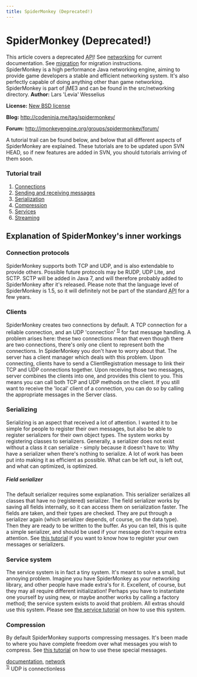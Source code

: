 ```yaml
---
title: SpiderMonkey (Deprecated!)
---
```

<h1 class="sectionedit1" id="spidermonkey_deprecated">SpiderMonkey (Deprecated!)</h1>
<div class="level1">

<p>
</p><p></p><div class="notewarning">This article covers a deprecated <abbr title="Application Programming Interface">API</abbr>! See <a href="/jme3/advanced/networking.html" class="wikilink1" title="jme3:advanced:networking">networking</a> for current documentation. See <a href="/spidermonkey/migration.html" class="wikilink1" title="spidermonkey:migration">migration</a> for migration instructions.
</div>
SpiderMonkey is a high performance Java networking engine, aiming to provide game developers a stable and efficient networking system. It's also perfectly capable of doing anything other than game networking. SpiderMonkey is part of jME3 and can be found in the src/networking directory.
<strong>Author:</strong> Lars 'Levia' Wesselius<br />

<strong>License:</strong> <a href="http://www.opensource.org/licenses/bsd-license.php" class="urlextern" title="http://www.opensource.org/licenses/bsd-license.php" rel="nofollow">New BSD license</a><br />

<strong>Blog:</strong> <a href="http://codeninja.me/tag/spidermonkey/" class="urlextern" title="http://codeninja.me/tag/spidermonkey/" rel="nofollow">http://codeninja.me/tag/spidermonkey/</a><br />

<strong>Forum:</strong> <a href="http://jmonkeyengine.org/groups/spidermonkey/forum/" class="urlextern" title="http://jmonkeyengine.org/groups/spidermonkey/forum/" rel="nofollow">http://jmonkeyengine.org/groups/spidermonkey/forum/</a><br />

A tutorial trail can be found below, and below that all different aspects of SpiderMonkey are explained. These tutorials are to be updated upon SVN HEAD, so if new features are added in SVN, you should tutorials arriving of them soon.


</div>
<!-- EDIT1 SECTION "SpiderMonkey (Deprecated!)" [1-989] -->
<h3 class="sectionedit2" id="tutorial_trail">Tutorial trail</h3>
<div class="level3">
<ol>
<li class="level1"><div class="li"> <a href="/spidermonkey/tutorial/connection.html" class="wikilink1" title="spidermonkey:tutorial:connection">Connections</a></div>
</li>
<li class="level1"><div class="li"> <a href="/spidermonkey/tutorial/sending_and_receiving_messages.html" class="wikilink1" title="spidermonkey:tutorial:sending_and_receiving_messages">Sending and receiving messages</a></div>
</li>
<li class="level1"><div class="li"> <a href="/spidermonkey/tutorial/serializing.html" class="wikilink1" title="spidermonkey:tutorial:serializing">Serialization</a></div>
</li>
<li class="level1"><div class="li"> <a href="/spidermonkey/tutorial/compression.html" class="wikilink1" title="spidermonkey:tutorial:compression">Compression</a></div>
</li>
<li class="level1"><div class="li"> <a href="/spidermonkey/tutorial/services.html" class="wikilink1" title="spidermonkey:tutorial:services">Services</a></div>
</li>
<li class="level1"><div class="li"> <a href="/spidermonkey/tutorial/streaming.html" class="wikilink1" title="spidermonkey:tutorial:streaming">Streaming</a></div>
</li>
</ol>

</div>
<!-- EDIT2 SECTION "Tutorial trail" [990-1365] -->
<h2 class="sectionedit3" id="explanation_of_spidermonkey_s_inner_workings">Explanation of SpiderMonkey's inner workings</h2>
<div class="level2">

</div>
<!-- EDIT3 SECTION "Explanation of SpiderMonkey's inner workings" [1366-1420] -->
<h3 class="sectionedit4" id="connection_protocols">Connection protocols</h3>
<div class="level3">

<p>
SpiderMonkey supports both TCP and UDP, and is also extendable to provide others. Possible future protocols may be RUDP, UDP Lite, and SCTP. SCTP will be added in Java 7, and will therefore probably added to SpiderMonkey after it's released. Please note that the language level of SpiderMonkey is 1.5, so it will definitely not be part of the standard <abbr title="Application Programming Interface">API</abbr> for a few years.
</p>

</div>
<!-- EDIT4 SECTION "Connection protocols" [1421-1822] -->
<h3 class="sectionedit5" id="clients">Clients</h3>
<div class="level3">

<p>
SpiderMonkey creates two connections by default. A TCP connection for a reliable connection, and an UDP 'connection' <sup><a href="#fn__1" id="fnt__1" class="fn_top">1)</a></sup> for fast message handling. A problem arises here: these two connections mean that even though there are two connections, there's only one client to represent both the connections. In SpiderMonkey you don't have to worry about that. The server has a client manager which deals with this problem. Upon connecting, clients have to send a ClientRegistration message to link their TCP and UDP connections together. Upon receiving those two messages, server combines the clients into one, and provides this client to you. This means you can call both TCP and UDP methods on the client. If you still want to receive the 'local' client of a connection, you can do so by calling the appropriate messages in the Server class.
</p>

</div>
<!-- EDIT5 SECTION "Clients" [1823-2697] -->
<h3 class="sectionedit6" id="serializing">Serializing</h3>
<div class="level3">

<p>
Serializing is an aspect that received a lot of attention. I wanted it to be simple for people to register their own messages, but also be able to register serializers for their own object types. The system works by registering classes to serializers. Generally, a serializer does not exist without a class it can serialize - simply because it doesn't have to: Why have a serializer when there's nothing to serialize. A lot of work has been put into making it as efficient as possible. What can be left out, is left out, and what can optimized, is optimized.
</p>

</div>

<h5 id="field_serializer">Field serializer</h5>
<div class="level5">

<p>
The default serializer requires some explanation. This serializer serializes all classes that have no (registered) serializer. The field serializer works by saving all fields internally, so it can access them on serialization faster. The fields are taken, and their types are checked. They are put through a serializer again (which serializer depends, of course, on the data type). Then they are ready to be written to the buffer. As you can tell, this is quite a simple serializer, and should be used if your message don't require extra attention. See <a href="/spidermonkey/tutorial/serializing.html" class="wikilink1" title="spidermonkey:tutorial:serializing">this tutorial</a> if you want to know how to register your own messages or serializers.
</p>

</div>
<!-- EDIT6 SECTION "Serializing" [2698-3972] -->
<h3 class="sectionedit7" id="service_system">Service system</h3>
<div class="level3">

<p>
The service system is in fact a tiny system. It's meant to solve a small, but annoying problem. Imagine you have SpiderMonkey as your networking library, and other people have made extra's for it. Excellent, of course, but they may all require different initialization! Perhaps you have to instantiate one yourself by using new, or maybe another works by calling a factory method; the service system exists to avoid that problem. All extras should use this system. Please see <a href="/spidermonkey/tutorial/services.html" class="wikilink1" title="spidermonkey:tutorial:services">the service tutorial</a> on how to use this system.
</p>

</div>
<!-- EDIT7 SECTION "Service system" [3973-4554] -->
<h3 class="sectionedit8" id="compression">Compression</h3>
<div class="level3">

<p>
By default SpiderMonkey supports compressing messages. It's been made to where you have complete freedom over what messages you wish to compress. See <a href="/spidermonkey/tutorial/compression.html" class="wikilink1" title="spidermonkey:tutorial:compression">this tutorial</a> on how to use these special messages.
</p>
<div class="tags"><span>
	<a href="/tag/documentation.html" class="wikilink1" title="tag:documentation" rel="tag">documentation</a>,
	<a href="/tag/network.html" class="wikilink1" title="tag:network" rel="tag">network</a>
</span></div>

</div>
<!-- EDIT8 SECTION "Compression" [4555-] --><div class="footnotes">
<div class="fn"><sup><a href="#fnt__1" id="fn__1" class="fn_bot">1)</a></sup> 
UDP is connectionless</div>
</div>
